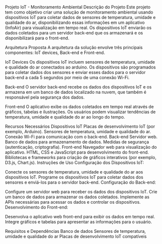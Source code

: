 Projeto IoT - Monitoramento Ambiental
Descrição do Projeto
Este projeto tem como objetivo criar uma solução de monitoramento ambiental usando dispositivos IoT para coletar dados de sensores de temperatura, umidade e qualidade do ar, disponibilizando essas informações em um aplicativo (InfoAir) para visualização em tempo real. Os dispositivos IoT enviarão os dados coletados para um servidor back-end que os armazenará e os disponibilizará para o front-end.

Arquitetura Proposta
A arquitetura da solução envolve três principais componentes: IoT devices, Back-end e Front-end.

IoT Devices
Os dispositivos IoT incluem sensores de temperatura, umidade e qualidade do ar conectados ao arduino.
Os dispositivos são programados para coletar dados dos sensores e enviar esses dados para o servidor back-end a cada 5 segundos por meio de uma conexão Wi-Fi.

Back-end
O servidor back-end recebe os dados dos dispositivos IoT e os armazena em um banco de dados localizado na nuvem, que também é responsável pela segurança dos dados.

Front-end
O aplicativo exibe os dados coletados em tempo real através de gráficos, tabelas e ilustrações.
Os usuários podem visualizar tendências de temperatura, umidade e qualidade do ar ao longo do tempo.

Recursos Necessários
Dispositivos IoT
Placas de desenvolvimento IoT (por exemplo, Arduino).
Sensores de temperatura, umidade e qualidade do ar.
Conexão Wi-Fi para comunicação com o back-end.
Back-end
Servidor web.
Banco de dados para armazenamento de dados.
Medidas de segurança (autenticação, criptografia).
Front-end
Navegador web para visualização do aplicativo.
HTML, CSS e JavaScript para desenvolvimento do front-end.
Bibliotecas e frameworks para criação de gráficos interativos (por exemplo, D3.js, Chart.js).
Instruções de Uso
Configuração dos Dispositivos IoT:

Conecte os sensores de temperatura, umidade e qualidade do ar aos dispositivos IoT.
Programe os dispositivos IoT para coletar dados dos sensores e enviá-los para o servidor back-end.
Configuração do Back-end:

Configure um servidor web para receber os dados dos dispositivos IoT.
Crie um banco de dados para armazenar os dados coletados.
Implemente as APIs necessárias para acessar os dados e controlar os dispositivos.
Desenvolvimento do Front-end:

Desenvolva o aplicativo web front-end para exibir os dados em tempo real.
Integre gráficos e tabelas para apresentar as informações para o usuário.


Requisitos e Dependências
Banco de dados
Sensores de temperatura, umidade e qualidade do ar
Placas de desenvolvimento IoT compatíveis